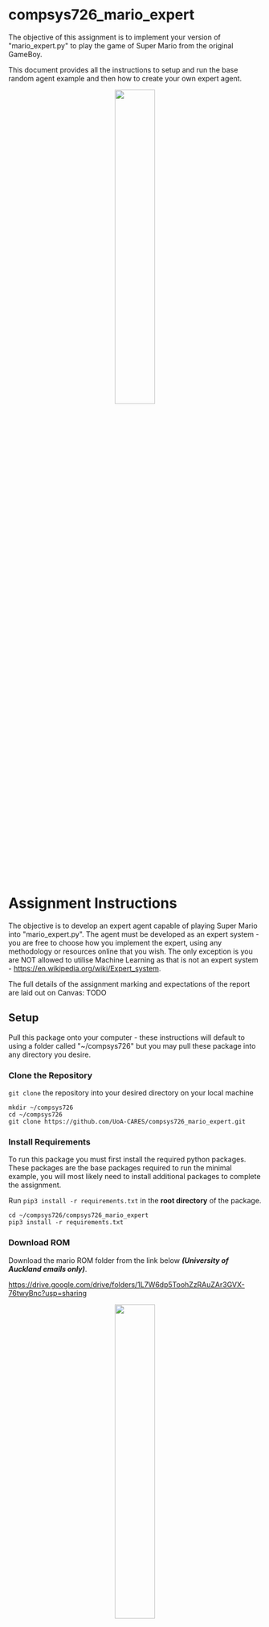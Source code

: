 # compsys726_mario_expert
The objective of this assignment is to implement your version of "mario_expert.py" to play the game of Super Mario from the original GameBoy.

This document provides all the instructions to setup and run the base random agent example and then how to create your own expert agent.

<p align="center">
    <img src="./media/mario-land.png" style="width: 40%;" />
</p>

# Assignment Instructions
The objective is to develop an expert agent capable of playing Super Mario into "mario_expert.py".
The agent must be developed as an expert system - you are free to choose how you implement the expert, using any methodology or resources online that you wish.
The only exception is you are NOT allowed to utilise Machine Learning as that is not an expert system - https://en.wikipedia.org/wiki/Expert_system.

The full details of the assignment marking and expectations of the report are laid out on Canvas: TODO

## Setup
Pull this package onto your computer - these instructions will default to using a folder called "~/compsys726" but you may pull these package into any directory you desire.

### Clone the Repository
`git clone` the repository into your desired directory on your local machine

```
mkdir ~/compsys726
cd ~/compsys726
git clone https://github.com/UoA-CARES/compsys726_mario_expert.git 
```

### Install Requirements
To run this package you must first install the required python packages. These packages are the base packages required to run the minimal example, you will most likely need to install additional packages to complete the assignment.

Run `pip3 install -r requirements.txt` in the **root directory** of the package.

```
cd ~/compsys726/compsys726_mario_expert
pip3 install -r requirements.txt
```

### Download ROM
Download the mario ROM folder from the link below ***(University of Auckland emails only)***.

https://drive.google.com/drive/folders/1L7W6dp5ToohZzRAuZAr3GVX-76twyBnc?usp=sharing 

<p align="center">
    <p align="center">
        <img src="./media/rom-download.png" style="width: 40%;" />
    </p>
</p>

We will then unzip and copy the downloaded files into a roms folder in the ***root directory*** of the package.

```
cd Downloads
unzip mario-*.zip
cp -r mario ~/compsys726/compsys726_mario_expert/roms
```

## Usage
To run this package you can simply call "run.py" in the scripts folder of the package and pass your UoA assigned upi as an arguement. The initial example agent is a random explorer who will simply randomly select actions to play the game. 

NOTE: replace ***your_upi*** with your upi

```
cd ~/compsys726/compsys726_mario_expert/scripts
python3 run.py --upi your_upi
```

You will see the game window open up and mario moving around randomly similar to the image below.

<p align="center">
    <img src="./media/mario.gif"/>
</p>

The results of the agent playing the game will be saved into ***results/your_upi*** - this will record the final game stats and a video of the agent playing the game. 

## Implementation Requirements
The agent you implement must be entirely developed within the ***scripts/mario_expert.py*** file. 
NO other file is to be edited - the automated competition system will only use your ***mario_expert.py*** file. 
This is simply to enable automated competitions between your submissions.

You are free to modify and expand the classes inside of "mario_expert.py" and add additional features/functions required to implement your agent. This is not best coding practice but it makes the lecturers lives easier. 

## Mario Manual
For those too young to remember physical manuals, the link below provides the physical manual with instructions on how to play Super Mario Land. This information will be super useful for developing your expert agent.

https://www.thegameisafootarcade.com/wp-content/uploads/2017/04/Super-Mario-Land-Game-Manual.pdf

<p align="center">
    <img src="./media/mario-manuel.png" style="width: 40%;" />
</p>

# Competition (Optional)
The class competition is a chance to earn ***bonus*** marks by potentially placing the top 10 furthests highest scoring agent.

Agents will be scored first based on the progression of the game - this is measured as the world the agent can get too and then the stage they made it too. If two agents have made it to the same world and stage, the score will be used to determine a winner. Ties beyond that will be given equal credit.

| **Placement** | **Bonus Marks** |
|---------------|-----------------|
| 1             | 5.0%            |
| 2             | 4.5%            |
| 3             | 4.0%            |
| 4             | 3.5%            |
| 5             | 3.0%            |
| 6             | 2.5%            |
| 7             | 2.0%            |
| 8             | 2.0%            |
| 9             | 1.5%            |
| 10            | 1.5%            |

The top placement will also win a neat trophy!

## Agent Submission Process
To submit your agent for the class Competition you need to upload your "mario_expert.py" file and "requirements.py" by following the steps below. No other files will be utilised - the code needs to be self sufficient within "mario_expert.py" and all additional package requirements must be captured in the "requirements.txt". 

### Step 1 - Create requirements.txt
You need to create a requirements.txt that contains all the python packages you are using for your expert agent.
This can easily be generated by running 'pipreqs' in the **root directory** of the package.

```
pip3 install pipreqs
cd ~/compsys726/compsys726_mario_expert
python3 -m pipreqs.pipreqs --force
```

This will regenerate the "requirements.txt" file with your specific packages and their versions. This will enable your agent to operate as expected. 

### Step 2 - Upload Files to Google Drive
Following this link: https://drive.google.com/drive/folders/1xM3Dhtm3YCoLnMFTMxyZnhJVvHsYbFgn?usp=sharing 

Create a folder using your ***upi*** as the name. Copy your 'requirements.txt' and 'mario_expert.py' files into the folder. These files can be updated as many times as you wish until the final deadline. 

It is imperative that the files maintain their names - ***mario_expert.py*** and ***requirements.txt*** for the automted system to parse them correctly. 

## Competition Day
After the submission date the lecturers will run the automated competition offline - the results of the competition will be presented in class with the top 10 agents and their performance being shown.

If the automated system fails to run your code for any reason - it will be disqualified from placing. It is the students onus to make sure they follow the instructions properly to give them a chance at their agent placing in the competition. 